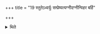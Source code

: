+++
title = "19 स्तुतेऽध्वर्युः सम्प्रेष्यत्यग्नीदग्नीन्विहर बर्हि"

+++

<details><summary>थिते</summary>

19. After (the Bahiśpavamāna-stotra) is sung, the Adhvaryu orders, “O Agnīdh, do you spread out the sacred fires; do you scatter the sacred grass, do you adorn the sacrificial bread etc.”  

[^1]: Cf. TS VI.3.1.2.  
</details>
